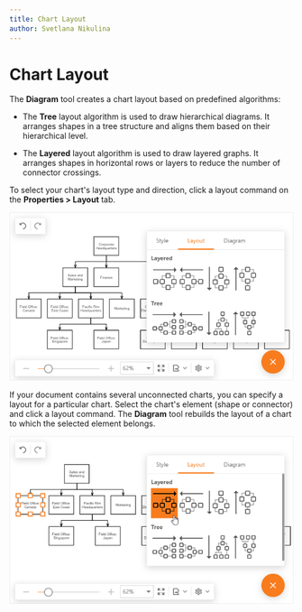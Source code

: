 ```yaml
---
title: Chart Layout
author: Svetlana Nikulina
---
```

# Chart Layout
The **Diagram** tool creates a chart layout based on predefined algorithms:


- The **Tree** layout algorithm is used to draw hierarchical diagrams. It arranges shapes in a tree structure and aligns them based on their hierarchical level.

- The **Layered** layout algorithm is used to draw layered graphs. It arranges shapes in horizontal rows or layers to reduce the number of connector crossings.

To select your chart's layout type and direction, click a layout command on the **Properties > Layout** tab. 


![Layout](../../images/diagram-layout.png)

If your document contains several unconnected charts, you can specify a layout for a particular chart. Select the chart's element (shape or connector) and click a layout command. The **Diagram** tool rebuilds the layout of a chart to which the selected element belongs.

![Layout](../../images/diagram-layout-with-selection.png)

